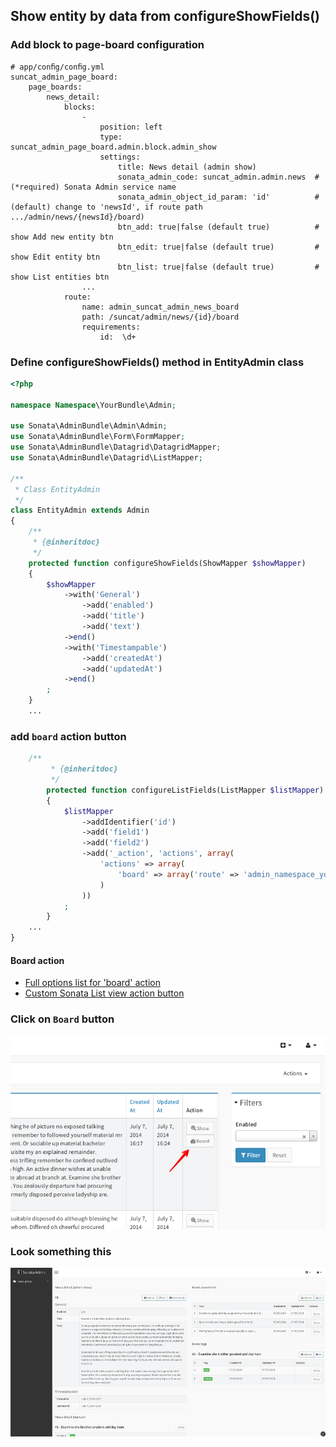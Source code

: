 Show entity by data from configureShowFields()
------------

### Add block to page-board configuration

````
# app/conﬁg/conﬁg.yml
suncat_admin_page_board:
    page_boards:
        news_detail:
            blocks:
                -
                    position: left
                    type: suncat_admin_page_board.admin.block.admin_show
                    settings:
                        title: News detail (admin show)
                        sonata_admin_code: suncat_admin.admin.news  # (*required) Sonata Admin service name
                        sonata_admin_object_id_param: 'id'          # (default) change to 'newsId', if route path .../admin/news/{newsId}/board)
                        btn_add: true|false (default true)          # show Add new entity btn
                        btn_edit: true|false (default true)         # show Edit entity btn
                        btn_list: true|false (default true)         # show List entities btn
                ...
            route:
                name: admin_suncat_admin_news_board
                path: /suncat/admin/news/{id}/board
                requirements:
                    id:  \d+
````

### Define configureShowFields() method in EntityAdmin class

```php
<?php

namespace Namespace\YourBundle\Admin;

use Sonata\AdminBundle\Admin\Admin;
use Sonata\AdminBundle\Form\FormMapper;
use Sonata\AdminBundle\Datagrid\DatagridMapper;
use Sonata\AdminBundle\Datagrid\ListMapper;

/**
 * Class EntityAdmin
 */
class EntityAdmin extends Admin
{
    /**
     * {@inheritdoc}
     */
    protected function configureShowFields(ShowMapper $showMapper)
    {
        $showMapper
            ->with('General')
                ->add('enabled')
                ->add('title')
                ->add('text')
            ->end()
            ->with('Timestampable')
                ->add('createdAt')
                ->add('updatedAt')
            ->end()
        ;
    }
    ...
```

### add `board` action button

```php
    /**
         * {@inheritdoc}
         */
        protected function configureListFields(ListMapper $listMapper)
        {
            $listMapper
                ->addIdentifier('id')
                ->add('field1')
                ->add('field2')
                ->add('_action', 'actions', array(
                    'actions' => array(
                        'board' => array('route' => 'admin_namespace_your_entity_board'),  # route name of page-board
                    )
                ))
            ;
        }
    ...
}
```

#### Board action

- [Full options list for 'board' action](5-board-action-reference.md)
- [Custom Sonata List view action button](4-custom-sonata-list-action-button.md)


### Click on `Board` button
![](https://raw.githubusercontent.com/suncat2000/AdminPageBoardBundle/master/Resources/doc/screen2.png)

### Look something this
![](https://raw.githubusercontent.com/suncat2000/AdminPageBoardBundle/master/Resources/doc/screen4.png)